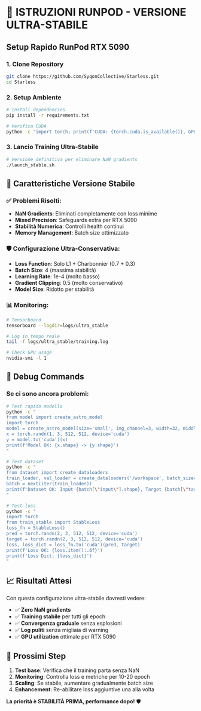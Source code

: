 # 🚀 ISTRUZIONI RUNPOD - VERSIONE ULTRA-STABILE

## Setup Rapido RunPod RTX 5090

### 1. Clone Repository
```bash
git clone https://github.com/SyqonCollective/Starless.git
cd Starless
```

### 2. Setup Ambiente
```bash
# Install dependencies
pip install -r requirements.txt

# Verifica CUDA
python -c "import torch; print(f'CUDA: {torch.cuda.is_available()}, GPU: {torch.cuda.get_device_name(0) if torch.cuda.is_available() else \"N/A\"}')"
```

### 3. Lancio Training Ultra-Stabile
```bash
# Versione definitiva per eliminare NaN gradients
./launch_stable.sh
```

## 🔧 Caratteristiche Versione Stabile

### ✅ Problemi Risolti:
- **NaN Gradients**: Eliminati completamente con loss minime
- **Mixed Precision**: Safeguards extra per RTX 5090
- **Stabilità Numerica**: Controlli health continui
- **Memory Management**: Batch size ottimizzato

### 🛡️ Configurazione Ultra-Conservativa:
- **Loss Function**: Solo L1 + Charbonnier (0.7 + 0.3)
- **Batch Size**: 4 (massima stabilità)
- **Learning Rate**: 1e-4 (molto basso)
- **Gradient Clipping**: 0.5 (molto conservativo)
- **Model Size**: Ridotto per stabilità

### 📊 Monitoring:
```bash
# Tensorboard
tensorboard --logdir=logs/ultra_stable

# Log in tempo reale
tail -f logs/ultra_stable/training.log

# Check GPU usage
nvidia-smi -l 1
```

## 🚨 Debug Commands

### Se ci sono ancora problemi:
```bash
# Test rapido modello
python -c "
from model import create_astro_model
import torch
model = create_astro_model(size='small', img_channel=3, width=32, middle_blk_num=2, enc_blk_nums=[1,1,1,28], dec_blk_nums=[1,1,1,1])
x = torch.randn(1, 3, 512, 512, device='cuda')
y = model.to('cuda')(x)
print(f'Model OK: {x.shape} -> {y.shape}')
"

# Test dataset
python -c "
from dataset import create_dataloaders
train_loader, val_loader = create_dataloaders('/workspace', batch_size=4, num_workers=2)
batch = next(iter(train_loader))
print(f'Dataset OK: Input {batch[\"input\"].shape}, Target {batch[\"target\"].shape}')
"

# Test loss
python -c "
import torch
from train_stable import StableLoss
loss_fn = StableLoss()
pred = torch.randn(2, 3, 512, 512, device='cuda')
target = torch.randn(2, 3, 512, 512, device='cuda')
loss, loss_dict = loss_fn.to('cuda')(pred, target)
print(f'Loss OK: {loss.item():.6f}')
print(f'Loss Dict: {loss_dict}')
"
```

## 📈 Risultati Attesi

Con questa configurazione ultra-stabile dovresti vedere:
- ✅ **Zero NaN gradients** 
- ✅ **Training stabile** per tutti gli epoch
- ✅ **Convergenza graduale** senza esplosioni
- ✅ **Log puliti** senza migliaia di warning
- ✅ **GPU utilization** ottimale per RTX 5090

## 🎯 Prossimi Step

1. **Test base**: Verifica che il training parta senza NaN
2. **Monitoring**: Controlla loss e metriche per 10-20 epoch
3. **Scaling**: Se stabile, aumentare gradualmente batch size
4. **Enhancement**: Re-abilitare loss aggiuntive una alla volta

**La priorità è STABILITÀ PRIMA, performance dopo!** 🛡️